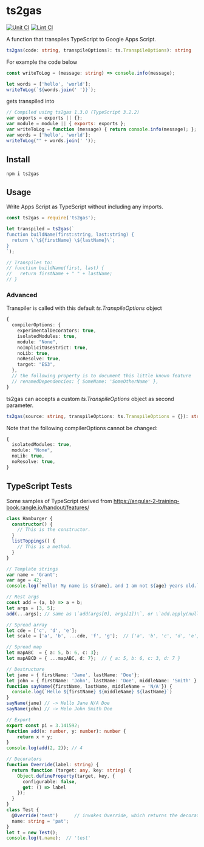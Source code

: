 # ts2gas

[![Unit CI][unit_img]][unit_link] [![Lint CI][lint_img]][lint_link]

A function that transpiles TypeScript to Google Apps Script.

```ts
ts2gas(code: string, transpileOptions?: ts.TranspileOptions): string
```

For example the code below

```ts
const writeToLog = (message: string) => console.info(message);

let words = ['hello', 'world'];
writeToLog(`${words.join(' ')}`);
```

gets transpiled into

```javascript
// Compiled using ts2gas 1.3.0 (TypeScript 3.2.2)
var exports = exports || {};
var module = module || { exports: exports };
var writeToLog = function (message) { return console.info(message); };
var words = ['hello', 'world'];
writeToLog("" + words.join(' '));
```

## Install

```shell
npm i ts2gas
```

## Usage

Write Apps Script as TypeScript without including any imports.

```ts
const ts2gas = require('ts2gas');

let transpiled = ts2gas(`
function buildName(first:string, last:string) {
  return \`\${firstName} \${lastName}\`;
}
`);

// Transpiles to:
// function buildName(first, last) {
//   return firstName + " " + lastName;
// }
```

### Advanced

Transpiler is called with this default *ts.TranspileOptions* object

```ts
{
  compilerOptions: {
    experimentalDecorators: true,
    isolatedModules: true,
    module: "None",
    noImplicitUseStrict: true,
    noLib: true,
    noResolve: true,
    target: "ES3",
  },
  // the following property is to document this little known feature
  // renamedDependencies: { SomeName: 'SomeOtherName' },
}
```

ts2gas can accepts a custom *ts.TranspileOptions* object as second parameter.

```ts
ts2gas(source: string, transpileOptions: ts.TranspileOptions = {}): string
```

Note that the following compilerOptions cannot be changed:

```ts
{
  isolatedModules: true,
  module: "None",
  noLib: true,
  noResolve: true,
}
```

## TypeScript Tests

Some samples of TypeScript derived from <https://angular-2-training-book.rangle.io/handout/features/>

```ts
class Hamburger {
  constructor() {
    // This is the constructor.
  }
  listToppings() {
    // This is a method.
  }
}

// Template strings
var name = 'Grant';
var age = 42;
console.log(`Hello! My name is ${name}, and I am not ${age} years old.`);

// Rest args
const add = (a, b) => a + b;
let args = [3, 5];
add(...args); // same as \`add(args[0], args[1])\`, or \`add.apply(null, args)\`

// Spread array
let cde = ['c', 'd', 'e'];
let scale = ['a', 'b', ...cde, 'f', 'g'];  // ['a', 'b', 'c', 'd', 'e', 'f', 'g']

// Spread map
let mapABC  = { a: 5, b: 6, c: 3};
let mapABCD = { ...mapABC, d: 7};  // { a: 5, b: 6, c: 3, d: 7 }

// Destructure
let jane = { firstName: 'Jane', lastName: 'Doe'};
let john = { firstName: 'John', lastName: 'Doe', middleName: 'Smith' }
function sayName({firstName, lastName, middleName = 'N/A'}) {
  console.log(`Hello ${firstName} ${middleName} ${lastName}`)
}
sayName(jane) // -> Hello Jane N/A Doe
sayName(john) // -> Helo John Smith Doe

// Export
export const pi = 3.141592;
function add(x: number, y: number): number {
    return x + y;
}
console.log(add(2, 2)); // 4

// Decorators
function Override(label: string) {
  return function (target: any, key: string) {
    Object.defineProperty(target, key, {
      configurable: false,
      get: () => label
    });
  }
}
class Test {
  @Override('test')      // invokes Override, which returns the decorator
  name: string = 'pat';
}
let t = new Test();
console.log(t.name);  // 'test'
```

[unit_img]: https://github.com/GoogleCloudPlatform/functions-framework-nodejs/workflows/Unit%20CI/badge.svg
[unit_link]:  https://github.com/GoogleCloudPlatform/functions-framework-nodejs/actions?query=workflow%3A"Unit+CI"
[lint_img]: https://github.com/GoogleCloudPlatform/functions-framework-nodejs/workflows/Lint%20CI/badge.svg
[lint_link]:  https://github.com/GoogleCloudPlatform/functions-framework-nodejs/actions?query=workflow%3A"Lint+CI"